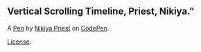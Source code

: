 Vertical Scrolling Timeline, Priest,  Nikiya.” 
-----------------------------------------------


A [Pen](https://codepen.io/Nikiya-Priest/pen/xgGdBB) by [Nikiya Priest](http://codepen.io/Nikiya-Priest) on [CodePen](http://codepen.io/).

[License](https://codepen.io/Nikiya-Priest/pen/xgGdBB/license).